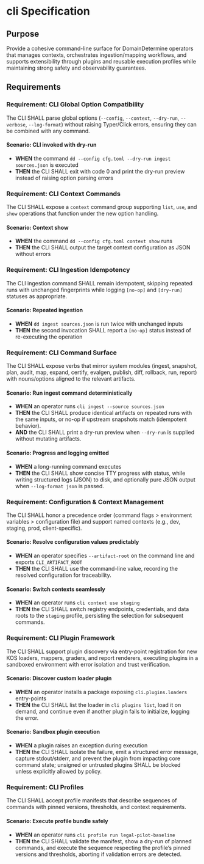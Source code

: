 # cli Specification

## Purpose
Provide a cohesive command-line surface for DomainDetermine operators that manages contexts, orchestrates ingestion/mapping workflows, and supports extensibility through plugins and reusable execution profiles while maintaining strong safety and observability guarantees.
## Requirements
### Requirement: CLI Global Option Compatibility
The CLI SHALL parse global options (`--config`, `--context`, `--dry-run`, `--verbose`, `--log-format`) without raising Typer/Click errors, ensuring they can be combined with any command.

#### Scenario: CLI invoked with dry-run
- **WHEN** the command `dd --config cfg.toml --dry-run ingest sources.json` is executed
- **THEN** the CLI SHALL exit with code 0 and print the dry-run preview instead of raising option parsing errors

### Requirement: CLI Context Commands
The CLI SHALL expose a `context` command group supporting `list`, `use`, and `show` operations that function under the new option handling.

#### Scenario: Context show
- **WHEN** the command `dd --config cfg.toml context show` runs
- **THEN** the CLI SHALL output the target context configuration as JSON without errors

### Requirement: CLI Ingestion Idempotency
The CLI ingestion command SHALL remain idempotent, skipping repeated runs with unchanged fingerprints while logging `[no-op]` and `[dry-run]` statuses as appropriate.

#### Scenario: Repeated ingestion
- **WHEN** `dd ingest sources.json` is run twice with unchanged inputs
- **THEN** the second invocation SHALL report a `[no-op]` status instead of re-executing the operation

### Requirement: CLI Command Surface
The CLI SHALL expose verbs that mirror system modules (ingest, snapshot, plan, audit, map, expand, certify, evalgen, publish, diff, rollback, run, report) with nouns/options aligned to the relevant artifacts.

#### Scenario: Run ingest command deterministically
- **WHEN** an operator runs `cli ingest --source sources.json`
- **THEN** the CLI SHALL produce identical artifacts on repeated runs with the same inputs, or no-op if upstream snapshots match (idempotent behavior).
- **AND** the CLI SHALL print a dry-run preview when `--dry-run` is supplied without mutating artifacts.

#### Scenario: Progress and logging emitted
- **WHEN** a long-running command executes
- **THEN** the CLI SHALL show concise TTY progress with status, while writing structured logs (JSON) to disk, and optionally pure JSON output when `--log-format json` is passed.

### Requirement: Configuration & Context Management
The CLI SHALL honor a precedence order (command flags > environment variables > configuration file) and support named contexts (e.g., dev, staging, prod, client-specific).

#### Scenario: Resolve configuration values predictably
- **WHEN** an operator specifies `--artifact-root` on the command line and exports `CLI_ARTIFACT_ROOT`
- **THEN** the CLI SHALL use the command-line value, recording the resolved configuration for traceability.

#### Scenario: Switch contexts seamlessly
- **WHEN** an operator runs `cli context use staging`
- **THEN** the CLI SHALL switch registry endpoints, credentials, and data roots to the `staging` profile, persisting the selection for subsequent commands.

### Requirement: CLI Plugin Framework
The CLI SHALL support plugin discovery via entry-point registration for new KOS loaders, mappers, graders, and report renderers, executing plugins in a sandboxed environment with error isolation and trust verification.

#### Scenario: Discover custom loader plugin
- **WHEN** an operator installs a package exposing `cli.plugins.loaders` entry-points
- **THEN** the CLI SHALL list the loader in `cli plugins list`, load it on demand, and continue even if another plugin fails to initialize, logging the error.

#### Scenario: Sandbox plugin execution
- **WHEN** a plugin raises an exception during execution
- **THEN** the CLI SHALL isolate the failure, emit a structured error message, capture stdout/stderr, and prevent the plugin from impacting core command state; unsigned or untrusted plugins SHALL be blocked unless explicitly allowed by policy.

### Requirement: CLI Profiles
The CLI SHALL accept profile manifests that describe sequences of commands with pinned versions, thresholds, and context requirements.

#### Scenario: Execute profile bundle safely
- **WHEN** an operator runs `cli profile run legal-pilot-baseline`
- **THEN** the CLI SHALL validate the manifest, show a dry-run of planned commands, and execute the sequence respecting the profile’s pinned versions and thresholds, aborting if validation errors are detected.
